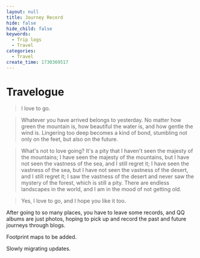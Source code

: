 ```yaml
---
layout: null
title: Journey Record
hide: false
hide_child: false
keywords:
  - Trip logs
  - Travel
categories:
  - Travel
create_time: 1730369517
---
```


# Travelogue

> I love to go.

> Whatever you have arrived belongs to yesterday. No matter how green the mountain is, how beautiful the water is, and how gentle the wind is. Lingering too deep becomes a kind of bond, stumbling not only on the feet, but also on the future.

> What's not to love going? It's a pity that I haven't seen the majesty of the mountains; I have seen the majesty of the mountains, but I have not seen the vastness of the sea, and I still regret it; I have seen the vastness of the sea, but I have not seen the vastness of the desert, and I still regret it; I saw the vastness of the desert and never saw the mystery of the forest, which is still a pity. There are endless landscapes in the world, and I am in the mood of not getting old.

> Yes, I love to go, and I hope you like it too.

After going to so many places, you have to leave some records, and QQ albums are just photos, hoping to pick up and record the past and future journeys through blogs.

Footprint maps to be added.

Slowly migrating updates.